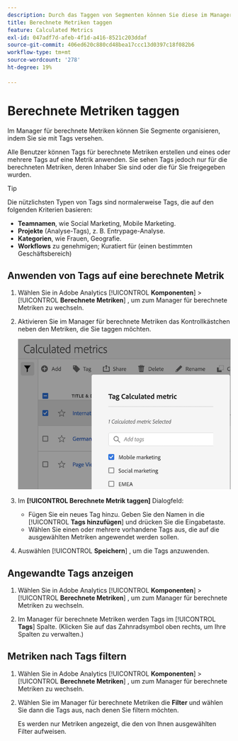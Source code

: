 ```yaml
---
description: Durch das Taggen von Segmenten können Sie diese im Manager für berechnete Metriken organisieren.
title: Berechnete Metriken taggen
feature: Calculated Metrics
exl-id: 047adf7d-afeb-4f1d-a416-8521c203ddaf
source-git-commit: 406ed620c880cd48bea17ccc13d0397c18f082b6
workflow-type: tm+mt
source-wordcount: '278'
ht-degree: 19%

---
```


# Berechnete Metriken taggen

Im Manager für berechnete Metriken können Sie Segmente organisieren, indem Sie sie mit Tags versehen.

Alle Benutzer können Tags für berechnete Metriken erstellen und eines oder mehrere Tags auf eine Metrik anwenden. Sie sehen Tags jedoch nur für die berechneten Metriken, deren Inhaber Sie sind oder die für Sie freigegeben wurden.

>[!TIP]
>
>Die nützlichsten Typen von Tags sind normalerweise Tags, die auf den folgenden Kriterien basieren:

* **Teamnamen**, wie Social Marketing, Mobile Marketing.
* **Projekte** (Analyse-Tags), z. B. Entrypage-Analyse.
* **Kategorien**, wie Frauen, Geografie.
* **Workflows** zu genehmigen; Kuratiert für (einen bestimmten Geschäftsbereich)

## Anwenden von Tags auf eine berechnete Metrik

1. Wählen Sie in Adobe Analytics [!UICONTROL **Komponenten**] > [!UICONTROL **Berechnete Metriken**] , um zum Manager für berechnete Metriken zu wechseln.

1. Aktivieren Sie im Manager für berechnete Metriken das Kontrollkästchen neben den Metriken, die Sie taggen möchten.

   ![](assets/cm_add_tags.png)

1. Im **[!UICONTROL Berechnete Metrik taggen]** Dialogfeld:

   * Fügen Sie ein neues Tag hinzu. Geben Sie den Namen in die [!UICONTROL **Tags hinzufügen**] und drücken Sie die Eingabetaste.
   * Wählen Sie einen oder mehrere vorhandene Tags aus, die auf die ausgewählten Metriken angewendet werden sollen.

1. Auswählen [!UICONTROL **Speichern**] , um die Tags anzuwenden.

## Angewandte Tags anzeigen

1. Wählen Sie in Adobe Analytics [!UICONTROL **Komponenten**] > [!UICONTROL **Berechnete Metriken**] , um zum Manager für berechnete Metriken zu wechseln.

1. Im Manager für berechnete Metriken werden Tags im [!UICONTROL **Tags**] Spalte. (Klicken Sie auf das Zahnradsymbol oben rechts, um Ihre Spalten zu verwalten.)

## Metriken nach Tags filtern

1. Wählen Sie in Adobe Analytics [!UICONTROL **Komponenten**] > [!UICONTROL **Berechnete Metriken**] , um zum Manager für berechnete Metriken zu wechseln.

1. Wählen Sie im Manager für berechnete Metriken die **Filter** und wählen Sie dann die Tags aus, nach denen Sie filtern möchten.

   Es werden nur Metriken angezeigt, die den von Ihnen ausgewählten Filter aufweisen.
